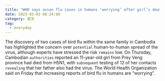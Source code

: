 ```yaml
---
title: "WHO says avian flu cases in humans ‘worrying’ after girl’s death in Cambodia"
date: 2023-03-03 06:24:00
category: 英文
tag:
  - everyday
---
```


The discovery of two cases of bird flu within the same family in Cambodia has highlighted the concern over `potential` human-to-human spread of the virus, although experts have stressed the risk `remains` low. On Thursday, Cambodian `authorities` reported an 11-year-old girl from Prey Veng province had died from H5N1, with `subsequent` testing of 12 of her contacts `revealing` that her father also had the virus. The World Health Organization said on Friday that increasing reports of bird flu in humans are “worrying”.
